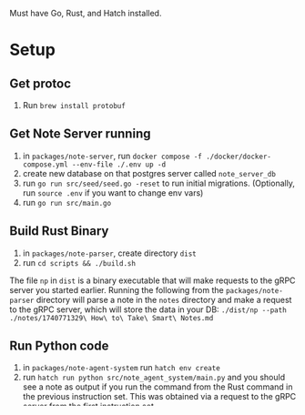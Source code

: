 Must have Go, Rust, and Hatch installed.

# Setup

## Get protoc

1. Run `brew install protobuf`

## Get Note Server running

1. in `packages/note-server`, run `docker compose -f ./docker/docker-compose.yml --env-file ./.env up -d`
2. create new database on that postgres server called `note_server_db`
3. run `go run src/seed/seed.go -reset` to run initial migrations. (Optionally, run `source .env` if you want to change env vars)
4. run `go run src/main.go`

## Build Rust Binary

1. in `packages/note-parser`, create directory `dist`
2. run `cd scripts && ./build.sh`

The file `np` in `dist` is a binary executable that will make requests to the gRPC server you started earlier. Running the following from the `packages/note-parser` directory will parse a note in the `notes` directory and make a request to the gRPC server, which will store the data in your DB: `./dist/np --path ./notes/1740771329\ How\ to\ Take\ Smart\ Notes.md`

## Run Python code

1. in `packages/note-agent-system` run `hatch env create`
2. run `hatch run python src/note_agent_system/main.py` and you should see a note as output if you run the command from the Rust command in the previous instruction set. This was obtained via a request to the gRPC server from the first instruction set.

